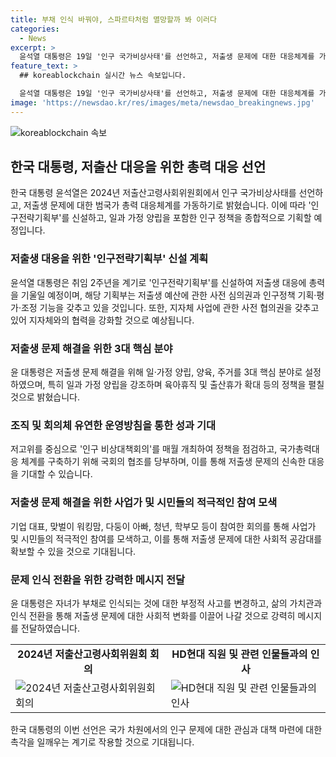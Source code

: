 ```yaml
---
title: 부채 인식 바꿔야, 스파르타처럼 멸망할까 봐 이러다
categories:
  - News
excerpt: >
  윤석열 대통령은 19일 '인구 국가비상사태'를 선언하고, 저출생 문제에 대한 대응체계를 가동할 것이라고 발언했다. 저출생대응기획부를 '인구전략기획부'로 개칭하며 저출생 문제뿐만 아니라 고령사회, 이민 정책 등을 종합적으로 다룰 것을 밝혔다. 일·가정 양립 환경 조성을 강조하며 육아휴직 급여를 인상하고, 아빠 출산휴가를 확대하는 등의 정책을 발표했다. 류진 한국경제인협회 회장은 롯데의 육아휴직제 도입이 출산율을 유지한 사례를 소개했고, 윤 대통령은 스파르타 사례를 언급하며 인구 감소의 중요성을 강조했다.
feature_text: >
  ## koreablockchain 실시간 뉴스 속보입니다.

  윤석열 대통령은 19일 '인구 국가비상사태'를 선언하고, 저출생 문제에 대한 대응체계를 가동할 것이라고 발언했다. 저출생대응기획부를 '인구전략기획부'로 개칭하며 저출생 문제뿐만 아니라 고령사회, 이민 정책 등을 종합적으로 다룰 것을 밝혔다. 일·가정 양립 환경 조성을 강조하며 육아휴직 급여를 인상하고, 아빠 출산휴가를 확대하는 등의 정책을 발표했다. 류진 한국경제인협회 회장은 롯데의 육아휴직제 도입이 출산율을 유지한 사례를 소개했고, 윤 대통령은 스파르타 사례를 언급하며 인구 감소의 중요성을 강조했다.
image: 'https://newsdao.kr/res/images/meta/newsdao_breakingnews.jpg'
---
```


<p><img src="https://newsdao.kr/res/images/meta/newsdao_breakingnews.jpg" alt="koreablockchain 속보" /></p>

<h2 data-ke-size="size26">한국 대통령, 저출산 대응을 위한 총력 대응 선언</h2>

<p data-ke-size="size16">한국 대통령 윤석열은 2024년 저출산고령사회위원회에서 인구 국가비상사태를 선언하고, 저출생 문제에 대한 범국가 총력 대응체계를 가동하기로 밝혔습니다. 이에 따라 '인구전략기획부'를 신설하고, 일과 가정 양립을 포함한 인구 정책을 종합적으로 기획할 예정입니다.</p>

<h3 data-ke-size="size24">저출생 대응을 위한 '인구전략기획부' 신설 계획</h3>

<p data-ke-size="size16">윤석열 대통령은 취임 2주년을 계기로 '인구전략기획부'를 신설하여 저출생 대응에 총력을 기울일 예정이며, 해당 기획부는 저출생 예산에 관한 사전 심의권과 인구정책 기획·평가·조정 기능을 갖추고 있을 것입니다. 또한, 지자체 사업에 관한 사전 협의권을 갖추고 있어 지자체와의 협력을 강화할 것으로 예상됩니다.</p>

<h3 data-ke-size="size24">저출생 문제 해결을 위한 3대 핵심 분야</h3>

<p data-ke-size="size16">윤 대통령은 저출생 문제 해결을 위해 일·가정 양립, 양육, 주거를 3대 핵심 분야로 설정하였으며, 특히 일과 가정 양립을 강조하며 육아휴직 및 출산휴가 확대 등의 정책을 펼칠 것으로 밝혔습니다.</p>

<h3 data-ke-size="size24">조직 및 회의체 유연한 운영방침을 통한 성과 기대</h3>

<p data-ke-size="size16">저고위를 중심으로 '인구 비상대책회의'를 매월 개최하여 정책을 점검하고, 국가총력대응 체계를 구축하기 위해 국회의 협조를 당부하며, 이를 통해 저출생 문제의 신속한 대응을 기대할 수 있습니다.</p>

<h3 data-ke-size="size24">저출생 문제 해결을 위한 사업가 및 시민들의 적극적인 참여 모색</h3>

<p data-ke-size="size16">기업 대표, 맞벌이 워킹맘, 다둥이 아빠, 청년, 학부모 등이 참여한 회의를 통해 사업가 및 시민들의 적극적인 참여를 모색하고, 이를 통해 저출생 문제에 대한 사회적 공감대를 확보할 수 있을 것으로 기대됩니다.</p>

<h3 data-ke-size="size24">문제 인식 전환을 위한 강력한 메시지 전달</h3>

<p data-ke-size="size16">윤 대통령은 자녀가 부채로 인식되는 것에 대한 부정적 사고를 변경하고, 삶의 가치관과 인식 전환을 통해 저출생 문제에 대한 사회적 변화를 이끌어 나갈 것으로 강력히 메시지를 전달하였습니다.</p>

<table>
    <tr>
        <td style="text-align: center; height: 17px;"><b>2024년 저출산고령사회위원회 회의</b></td>
        <td style="text-align: center; height: 17px;"><b>HD현대 직원 및 관련 인물들과의 인사</b></td>
    </tr>
    <tr>
        <td><img src="https://via.placeholder.com/150" alt="2024년 저출산고령사회위원회 회의"></td>
        <td><img src="https://via.placeholder.com/150" alt="HD현대 직원 및 관련 인물들과의 인사"></td>
    </tr>
</table>

<p data-ke-size="size16">한국 대통령의 이번 선언은 국가 차원에서의 인구 문제에 대한 관심과 대책 마련에 대한 촉각을 일깨우는 계기로 작용할 것으로 기대됩니다.</p>

